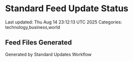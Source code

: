 # Standard Feed Update Status
Last updated: Thu Aug 14 23:12:13 UTC 2025
Categories: technology,business,world

## Feed Files Generated

Generated by Standard Updates Workflow
